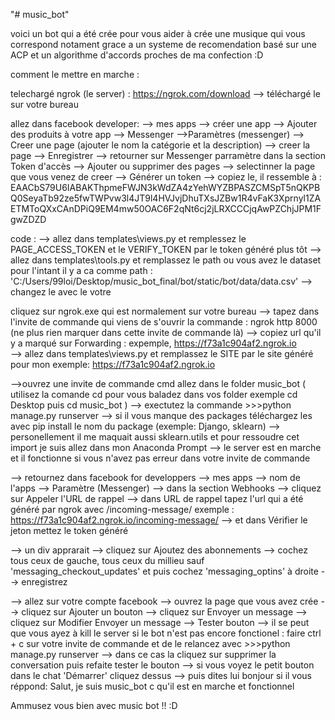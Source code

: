 "# music_bot" 

voici un bot qui a été crée pour vous aider à crée une musique qui vous correspond notament grace a un systeme de recomendation basé sur une ACP et un 
algorithme d'accords proches de ma confection :D 

comment le mettre en marche : 

telechargé ngrok (le server) : https://ngrok.com/download   --> téléchargé le sur votre bureau

allez dans facebook developer:
--> mes apps --> créer une app --> Ajouter des produits à votre app --> Messenger 
-->Paramètres (messenger) --> Creer une page (ajouter le nom la catégorie et la description) --> creer la page 
--> Enregistrer --> retourner sur Messenger parramètre dans la section Token d'accès --> Ajouter ou supprimer des pages
--> selectinner la page que vous venez de creer --> Générer un token 
--> copiez le, il ressemble à : EAACbS79U6IABAKThpmeFWJN3kWdZA4zYehWYZBPASZCMSpT5nQKPBQ0SeyaTb92ze5fwTWPvw3l4JT9l4HVJvjDhuTXsJZBw1R4vFaK3Xprnyl1ZAETMToQXxCAnDPiQ9EM4mw50OAC6F2qNt6cj2jLRXCCCjqAwPZChjJPM1FgwZDZD 

code :
--> allez dans templates\views.py et remplessez le PAGE_ACCESS_TOKEN et le VERIFY_TOKEN par le token généré plus tôt
--> allez dans templates\tools.py et remplassez le path ou vous avez le dataset 
pour l'intant il y a ca comme path : 'C:/Users/99loi/Desktop/music_bot_final/bot/static/bot/data/data.csv'
--> changez le avec le votre 

cliquez sur ngrok.exe qui est normalement sur votre bureau 
--> tapez dans l'invite de commande qui viens de s'ouvrir la commande  : ngrok http 8000   (ne plus rien marquer dans cette invite de commande là) 
--> copiez url qu'il y a marqué sur Forwarding : expemple, https://f73a1c904af2.ngrok.io  
--> allez dans templates\views.py et remplassez le SITE par le site généré pour mon exemple: https://f73a1c904af2.ngrok.io

-->ouvrez une invite de commande cmd allez dans le folder music_bot ( utilisez la comande cd pour vous baladez dans vos folder exemple cd Desktop puis cd music_bot )
--> exectutez la commande >>>python manage.py runserver
   --> si il vous manque des packages téléchargez les avec pip install le nom du package (exemple: Django, sklearn) 
   --> personellement il me maquait aussi sklearn.utils et pour ressoudre cet import je suis allez dans mon Anaconda Prompt
--> le server est en marche et il fonctionne si vous n'avez pas erreur dans votre invite de commande   

--> retournez dans facebook for developpers --> mes apps --> nom de l'apps --> Paramètre (Messenger)
--> dans la section Webhooks --> cliquez sur Appeler l'URL de rappel
--> dans URL de rappel tapez l'url qui a été généré par ngrok avec /incoming-message/ exemple : https://f73a1c904af2.ngrok.io/incoming-message/
--> et dans Vérifier le jeton mettez le token généré 

--> un div apprarait --> cliquez sur Ajoutez des abonnements 
--> cochez tous ceux de gauche, tous ceux du millieu sauf 'messaging_checkout_updates' et puis cochez 'messaging_optins' à droite 
--> enregistrez

--> allez sur votre compte facebook --> ouvrez la page que vous avez crée
--> cliquez sur Ajouter un bouton --> cliquez sur Envoyer un message
--> cliquez sur Modifier Envoyer un message --> Tester bouton 
--> il se peut que vous ayez à kill le server si le bot n'est pas encore fonctionel : faire ctrl + c sur votre invite de commande et de le relancez avec >>>python manage.py runserver
   --> dans ce cas la cliquez sur supprimer la conversation puis refaite tester le bouton
--> si vous voyez le petit bouton dans le chat 'Démarrer' cliquez dessus 
--> puis dites lui bonjour si il vous réppond: Salut, je suis music_bot c qu'il est en marche et fonctionnel


Ammusez vous bien avec music bot  !! :D